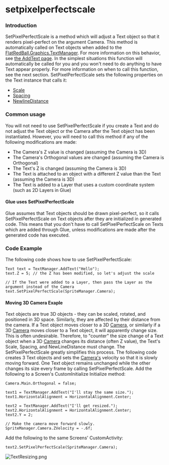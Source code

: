 # setpixelperfectscale

### Introduction

SetPixelPerfectScale is a method which will adjust a Text object so that it renders pixel-perfect on the argument Camera. This method is automatically called on Text objects when added to the [FlatRedBall.Graphics.TextManager](../../../../../frb/docs/index.php). For more information on this behavior, see [the AddText page](../../../../../frb/docs/index.php). In the simplest situations this function will automatically be called for you and you won't need to do anything to have Text appear properly. For more information on when to call this function, see the next section. SetPixelPerfectScale sets the following properties on the Text instance that calls it:

* [Scale](../../../../../frb/docs/index.php)
* [Spacing](../../../../../frb/docs/index.php)
* [NewlineDistance](../../../../../frb/docs/index.php)

### Common usage

You will not need to use SetPixelPerfectScale if you create a Text and do not adjust the Text object or the Camera after the Text object has been instantiated. However, you will need to call this method if any of the following modifications are made:

* The Camera's Z value is changed (assuming the Camera is 3D)
* The Camera's Orthogonal values are changed (assuming the Camera is Orthogonal)
* The Text's Z is changed (assuming the Camera is 3D)
* The Text is attached to an object with a different Z value than the Text (assuming the Camera is 3D)
* The Text is added to a Layer that uses a custom coordinate system (such as 2D Layers in Glue)

#### Glue uses SetPixelPerfectScale

Glue assumes that Text objects should be drawn pixel-perfect, so it calls SetPixelPerfectScale on Text objects after they are initialized in generated code. This means that you don't have to call SetPixelPerfectScale on Texts which are added through Glue, unless modifications are made after the generated code has executed.

### Code Example

The following code shows how to use SetPixelPerfectScale:

```
Text text = TextManager.AddText("Hello");
text.Z = 5; // the Z has been modified, so let's adjust the scale

// If the Text were added to a Layer, then pass the Layer as the argument instead of the Camera
text.SetPixelPerfectScale(SpriteManager.Camera);
```

#### Moving 3D Camera Exaple

Text objects are true 3D objects - they can be scaled, rotated, and positioned in 3D space. Similarly, they are affected by their distance from the camera. If a Text object moves closer to a 3D [Camera](../../../../../frb/docs/index.php), or similarly if a 3D [Camera](../../../../../frb/docs/index.php) moves closer to a Text object, it will apparently change size. This is often undesirable. Therefore, to "counter" the size change of a Text object when a 3D [Camera](../../../../../frb/docs/index.php) changes its distance (often Z value), the Text's Scale, Spacing, and NewLineDistance must change. The SetPixelPerfectScale greatly simplifies this process. The following code creates 3 Text objects and sets the [Camera's](../../../../../frb/docs/index.php) velocity so that it is slowly moving forward. One Text object remains unchanged while the other changes its size every frame by calling SetPixelPerfectScale. Add the following to a Screen's CustomInitialize Initialize method:

```
Camera.Main.Orthogonal = false;

text1 = TextManager.AddText("I'll stay the same size.");
text1.HorizontalAlignment = HorizontalAlignment.Center;

text2 = TextManager.AddText("I'll get resized.");
text2.HorizontalAlignment = HorizontalAlignment.Center;
text2.Y = 2;
  
// Make the camera move forward slowly.
SpriteManager.Camera.ZVelocity = -.6f;
```

Add the following to the same Screens' CustomActivity:

```
text2.SetPixelPerfectScale(SpriteManager.Camera);
```

![TextResizing.png](../../../../../media/migrated\_media-TextResizing.png)

